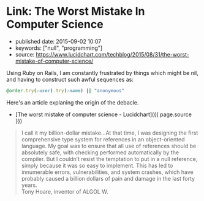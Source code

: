 # Link: The Worst Mistake In Computer Science

- published date: 2015-09-02 10:07
- keywords: ["null", "programming"]
- source: https://www.lucidchart.com/techblog/2015/08/31/the-worst-mistake-of-computer-science/




Using Ruby on Rails, I am constantly frustrated by things which might be nil, and having to construct such awful sequences as:


```ruby
@order.try(:user).try(:name) || "anonymous"
```

Here's an article explaning the origin of the debacle.


* [The worst mistake of computer science - Lucidchart]({{ page.source }})


<blockquote>
I call it my billion-dollar mistake…At that time, I was
designing the first comprehensive type system for references in an
object-oriented language. My goal was to ensure that all use of
references should be absolutely safe, with checking performed
automatically by the compiler. But I couldn’t resist the temptation to
put in a null reference, simply because it was so easy to
implement. This has led to innumerable errors, vulnerabilities, and
system crashes, which have probably caused a billion dollars of pain
and damage in the last forty years.
<footer>Tony Hoare, inventor of ALGOL W.</footer>
</blockquote>
